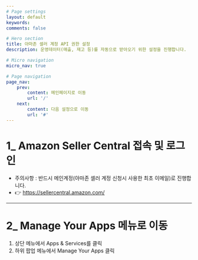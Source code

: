 ```yaml
---
# Page settings
layout: default
keywords:
comments: false

# Hero section
title: 아마존 셀러 계정 API 권한 설정
description: 운영데이터(매출, 재고 등)를 자동으로 받아오기 위한 설정을 진행합니다.

# Micro navigation
micro_nav: true

# Page navigation
page_nav:
    prev:
        content: 메인페이지로 이동
        url: '/'
    next:
        content: 다음 설정으로 이동
        url: '#'
---
```


1_ Amazon Seller Central 접속 및 로그인
====
  * 주의사항 : 반드시 메인계정(아마존 셀러 계정 신청시 사용한 최초 이메일)로 진행합니다.
  * 👉 https://sellercentral.amazon.com/


----

2_ Manage Your Apps 메뉴로 이동
====
1. 상단 메뉴에서 Apps & Services를 클릭
2. 하위 팝업 메뉴에서 Manage Your Apps 클릭
